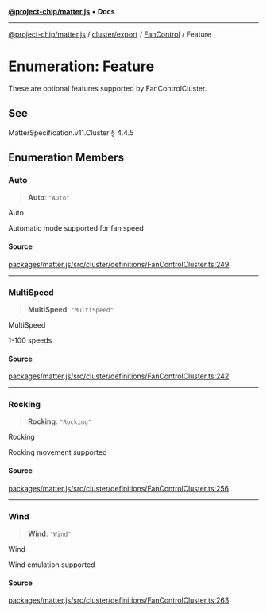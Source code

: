 [**@project-chip/matter.js**](../../../../../README.md) • **Docs**

***

[@project-chip/matter.js](../../../../../modules.md) / [cluster/export](../../../README.md) / [FanControl](../README.md) / Feature

# Enumeration: Feature

These are optional features supported by FanControlCluster.

## See

MatterSpecification.v11.Cluster § 4.4.5

## Enumeration Members

### Auto

> **Auto**: `"Auto"`

Auto

Automatic mode supported for fan speed

#### Source

[packages/matter.js/src/cluster/definitions/FanControlCluster.ts:249](https://github.com/project-chip/matter.js/blob/7a8cbb56b87d4ccf34bec5a9a95ab40a1711324f/packages/matter.js/src/cluster/definitions/FanControlCluster.ts#L249)

***

### MultiSpeed

> **MultiSpeed**: `"MultiSpeed"`

MultiSpeed

1-100 speeds

#### Source

[packages/matter.js/src/cluster/definitions/FanControlCluster.ts:242](https://github.com/project-chip/matter.js/blob/7a8cbb56b87d4ccf34bec5a9a95ab40a1711324f/packages/matter.js/src/cluster/definitions/FanControlCluster.ts#L242)

***

### Rocking

> **Rocking**: `"Rocking"`

Rocking

Rocking movement supported

#### Source

[packages/matter.js/src/cluster/definitions/FanControlCluster.ts:256](https://github.com/project-chip/matter.js/blob/7a8cbb56b87d4ccf34bec5a9a95ab40a1711324f/packages/matter.js/src/cluster/definitions/FanControlCluster.ts#L256)

***

### Wind

> **Wind**: `"Wind"`

Wind

Wind emulation supported

#### Source

[packages/matter.js/src/cluster/definitions/FanControlCluster.ts:263](https://github.com/project-chip/matter.js/blob/7a8cbb56b87d4ccf34bec5a9a95ab40a1711324f/packages/matter.js/src/cluster/definitions/FanControlCluster.ts#L263)
